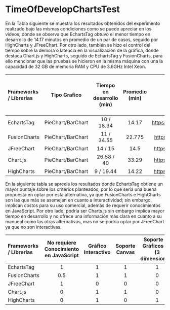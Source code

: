 # TimeOfDevelopChartsTest

En la Tabla siguiente se muestra los resultados obtenidos del experimento realizado bajo las mismas condiciones como se puede apreciar en los videos; donde se observa que EchartsTag obtuvo el menor tiempo en desarrollo de 14.17 minutos en promedio de un par de casos, seguido por HighCharts y JFreeChart. Por otro lado, también se hizo el control del tiempo sobre la demora o latencia en la visualización de la gráfica, donde destaca Chart.js y HighCharts, seguido de EchartsTag y FusionCharts, para ello mencionar que las pruebas se hicieron en la misma máquina con una la capacidad de 32 GB de memoria RAM y CPU de 3.6GHz Intel Xeon.

| Frameworks / Librerías | Tipo Grafico | Tiempo en desarrollo (min) | Promedio (min) | Evidencia | Promedio de Tiempo en Ejecución (ms) | Promedio (ms) |
| :---         |     :---:      |       :---:  | :---:    |  :---: | :---:    |---: |
| EchartsTag   | PieChart/BarChart     | 10 / 18.34   | 14.17 | https://youtu.be/XCODV0CAG2g | 3 / 4  | 3.5 |
| FusionCharts     | PieChart/BarChart      | 11 / 34.55    | 22.775 | https://youtu.be/xwXoWtrfXzA | 3 / 4  | 3.5 |
| JFreeChart     | PieChart/BarChart      | 14 / 15    | 14.5 | https://youtu.be/geuuwngQFlQ | 20 / 30  | 25 |
| Chart.js     | PieChart/BarChart      | 26.58 / 40    | 33.29 | https://youtu.be/UUhAjEUGICE | 2 / 3.5  | 2.75 |
| HighCharts     | PieChart/BarChart      | 9 / 19.44    | 14.22 | https://youtu.be/5C9bpEX4YBI | 2.5 / 3.5  | 3 |


En la siguiente tabla se aprecia los resultados donde EchartsTag obtiene un mayor puntaje sobre los criterios planteados, por lo que sería una buena propuesta en optar por esta alternativa, ya que FusionCharts e HighCharts son las que más se asemejan en cuanto a interactividad; sin embargo, implican costos para su uso comercial, además de requerir conocimientos en JavaScript. Por otro lado, podría ser Charts.js sin embargo implica mayor tiempo en desarrollo y no ofrece una información más clara en cuanto a su manueal como las otras alternativas, mas no se podría optar por JFreeChart ya que no son interactivas.

| Frameworks / Librerías |No requiere Conocimiento en JavaScript | Gráfico Interactivo | Soporte Canvas | Soporte de Gráficos 3D (3 dimensiones) | Código Open Source | No requiere pago (uso comercial) | Puntaje |
| :---         |     :---:      |       :---:  | :---:    |  :---: | :---:    | :---: |---: |
| EchartsTag   | 1    |1   | 1 | 1 | 1  | 1 | 6 |
| FusionCharts   | 0.5|1   | 1 | 0 | 0  | 0.5 | 3 |
| JFreeChart   | 1    |0   | 0 | 0 | 1  | 1 | 3 |
| Chart.js   | 0    |1   | 1 | 0 | 1  | 1 | 4 |
| HighCharts   | 0    |1   | 0 | 1 | 0  | 0 | 2 |

